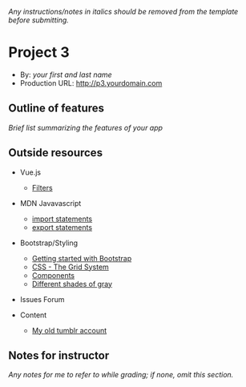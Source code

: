 *Any instructions/notes in italics should be removed from the template before submitting.* 

# Project 3
+ By: *your first and last name*
+ Production URL: <http://p3.yourdomain.com>


## Outline of features
*Brief list summarizing the features of your app*

## Outside resources
- Vue.js 
    - [Filters](https://vuejs.org/v2/guide/filters.html)

- MDN Javavascript
    - [import statements](https://developer.mozilla.org/en-US/docs/Web/JavaScript/Reference/Statements/import)
    - [export statements](https://developer.mozilla.org/en-US/docs/Web/JavaScript/Reference/Statements/export)

- Bootstrap/Styling
    - [Getting started with Bootstrap](https://getbootstrap.com/docs/3.4/getting-started/)
    - [CSS - The Grid System](https://getbootstrap.com/docs/3.4/css/#grid)
    - [Components](https://getbootstrap.com/docs/3.4/components/)
    - [Different shades of gray](https://www.colorhexa.com/d3d3d3#:~:targetText=%23d3d3d3%20Color%20Information&targetText=In%20a%20RGB%20color%20space,and%20a%20lightness%20of%2082.7%25.)

- Issues Forum

- Content 
    - [My old tumblr account](https://spraysomegrace.tumblr.com/)

## Notes for instructor
*Any notes for me to refer to while grading; if none, omit this section.*
